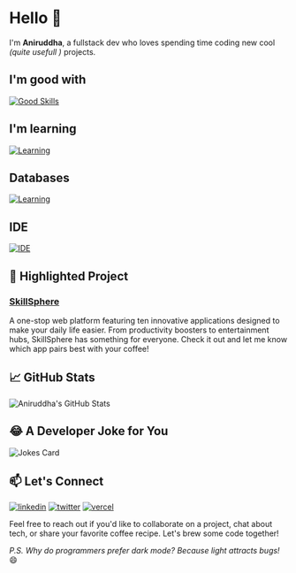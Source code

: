 # Hello 👋
I'm **Aniruddha**, a fullstack dev who loves spending time coding new cool *(quite usefull )* projects.

## I'm good with
[![Good Skills](https://skillicons.dev/icons?i=typescript,nextjs,react,tailwind,astro,vite,postman,py,js,css,bootstrap,cpp,figma,github,nodejs,matlab)](https://github.com/AniruddhaAdak)

## I'm learning
[![Learning](https://skillicons.dev/icons?i=vue,nuxtjs,opencv,rust,unity,tensorflow,ruby)](https://github.com/AniruddhaAdak)

## Databases
[![Learning](https://skillicons.dev/icons?i=postgres,mongodb,redis,sequelize)](https://github.com/AniruddhaAdak)

## IDE
[![IDE](https://skillicons.dev/icons?i=vscode,replit)](https://github.com/AniruddhaAdak)


## 🌟 Highlighted Project

### [SkillSphere](https://fueler.io/aniruddha.adak/skillsphere)

A one-stop web platform featuring ten innovative applications designed to make your daily life easier. From productivity boosters to entertainment hubs, SkillSphere has something for everyone. Check it out and let me know which app pairs best with your coffee!

## 📈 GitHub Stats

![Aniruddha's GitHub Stats](https://github-readme-stats.vercel.app/api?username=aniruddhaadak&show_icons=true&theme=radical)

## 😂 A Developer Joke for You

![Jokes Card](https://readme-jokes.vercel.app/api)

## 📫 Let's Connect

[![linkedin](https://skillicons.dev/icons?i=linkedin)](https://www.linkedin.com/in/aniruddha-adak)
[![twitter](https://skillicons.dev/icons?i=twitter)](https://twitter.com/aniruddhadak)
[![vercel](https://skillicons.dev/icons?i=vercel)](https://aniruddha-adak.vercel.app)


Feel free to reach out if you'd like to collaborate on a project, chat about tech, or share your favorite coffee recipe. Let's brew some code together!

*P.S. Why do programmers prefer dark mode? Because light attracts bugs!* 😄
